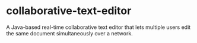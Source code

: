 # collaborative-text-editor
A Java-based real-time collaborative text editor that lets multiple users edit the same document simultaneously over a network.
